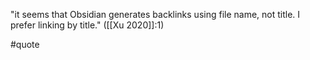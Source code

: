 "it seems that Obsidian generates backlinks using file name, not title. I prefer linking by title." ([[Xu 2020]]:1)

#quote